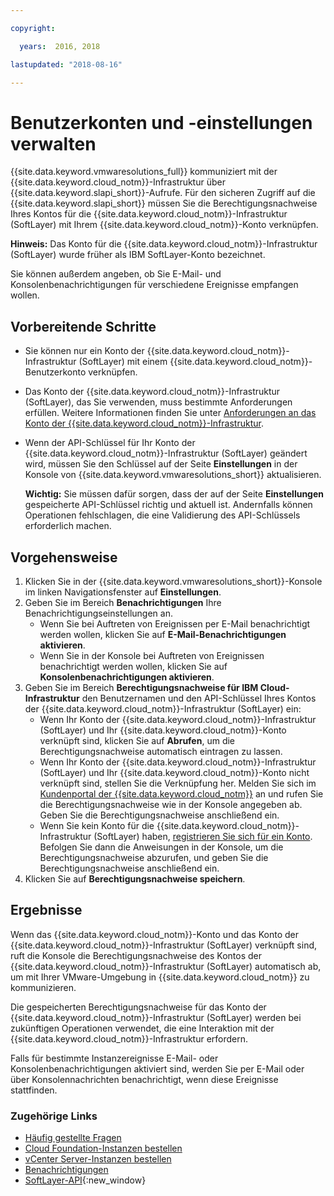 ```yaml
---

copyright:

  years:  2016, 2018

lastupdated: "2018-08-16"

---
```


# Benutzerkonten und -einstellungen verwalten

{{site.data.keyword.vmwaresolutions_full}} kommuniziert mit der {{site.data.keyword.cloud_notm}}-Infrastruktur über {{site.data.keyword.slapi_short}}-Aufrufe. Für den sicheren Zugriff auf die {{site.data.keyword.slapi_short}} müssen Sie die Berechtigungsnachweise Ihres Kontos für die {{site.data.keyword.cloud_notm}}-Infrastruktur (SoftLayer) mit Ihrem {{site.data.keyword.cloud_notm}}-Konto verknüpfen.

**Hinweis:** Das Konto für die {{site.data.keyword.cloud_notm}}-Infrastruktur (SoftLayer) wurde früher als IBM SoftLayer-Konto bezeichnet.

Sie können außerdem angeben, ob Sie E-Mail- und Konsolenbenachrichtigungen für verschiedene Ereignisse empfangen wollen.

## Vorbereitende Schritte

* Sie können nur ein Konto der {{site.data.keyword.cloud_notm}}-Infrastruktur (SoftLayer) mit einem {{site.data.keyword.cloud_notm}}-Benutzerkonto verknüpfen.
* Das Konto der {{site.data.keyword.cloud_notm}}-Infrastruktur (SoftLayer), das Sie verwenden, muss bestimmte Anforderungen erfüllen. Weitere Informationen finden Sie unter [Anforderungen an das Konto der {{site.data.keyword.cloud_notm}}-Infrastruktur](slaccountrequirement.html).
* Wenn der API-Schlüssel für Ihr Konto der {{site.data.keyword.cloud_notm}}-Infrastruktur (SoftLayer) geändert wird, müssen Sie den Schlüssel auf der Seite **Einstellungen** in der Konsole von {{site.data.keyword.vmwaresolutions_short}} aktualisieren.

   **Wichtig:** Sie müssen dafür sorgen, dass der auf der Seite **Einstellungen** gespeicherte API-Schlüssel richtig und aktuell ist. Andernfalls können Operationen fehlschlagen, die eine Validierung des API-Schlüssels erforderlich machen.

## Vorgehensweise

1. Klicken Sie in der {{site.data.keyword.vmwaresolutions_short}}-Konsole im linken Navigationsfenster auf **Einstellungen**.
2. Geben Sie im Bereich **Benachrichtigungen** Ihre Benachrichtigungseinstellungen an.
   * Wenn Sie bei Auftreten von Ereignissen per E-Mail benachrichtigt werden wollen, klicken Sie auf **E-Mail-Benachrichtigungen aktivieren**.
   * Wenn Sie in der Konsole bei Auftreten von Ereignissen benachrichtigt werden wollen, klicken Sie auf **Konsolenbenachrichtigungen aktivieren**.
3. Geben Sie im Bereich **Berechtigungsnachweise für IBM Cloud-Infrastruktur** den Benutzernamen und den API-Schlüssel Ihres Kontos der {{site.data.keyword.cloud_notm}}-Infrastruktur (SoftLayer) ein:
   * Wenn Ihr Konto der {{site.data.keyword.cloud_notm}}-Infrastruktur (SoftLayer) und Ihr {{site.data.keyword.cloud_notm}}-Konto verknüpft sind, klicken Sie auf **Abrufen**, um die Berechtigungsnachweise automatisch eintragen zu lassen.
   * Wenn Ihr Konto der {{site.data.keyword.cloud_notm}}-Infrastruktur (SoftLayer) und Ihr {{site.data.keyword.cloud_notm}}-Konto nicht verknüpft sind, stellen Sie die Verknüpfung her. Melden Sie sich im [Kundenportal der {{site.data.keyword.cloud_notm}}](https://control.softlayer.com/) an und rufen Sie die Berechtigungsnachweise wie in der Konsole angegeben ab. Geben Sie die Berechtigungsnachweise anschließend ein.
   * Wenn Sie kein Konto für die {{site.data.keyword.cloud_notm}}-Infrastruktur (SoftLayer) haben, [registrieren Sie sich für ein Konto](../vmonic/signing_softlayer_account.html). Befolgen Sie dann die Anweisungen in der Konsole, um die Berechtigungsnachweise abzurufen, und geben Sie die Berechtigungsnachweise anschließend ein.
4. Klicken Sie auf **Berechtigungsnachweise speichern**.

## Ergebnisse

Wenn das {{site.data.keyword.cloud_notm}}-Konto und das Konto der {{site.data.keyword.cloud_notm}}-Infrastruktur (SoftLayer) verknüpft sind, ruft die Konsole die Berechtigungsnachweise des Kontos der {{site.data.keyword.cloud_notm}}-Infrastruktur (SoftLayer) automatisch ab, um mit Ihrer VMware-Umgebung in {{site.data.keyword.cloud_notm}} zu kommunizieren.

Die gespeicherten Berechtigungsnachweise für das Konto der {{site.data.keyword.cloud_notm}}-Infrastruktur (SoftLayer) werden bei zukünftigen Operationen verwendet, die eine Interaktion mit der {{site.data.keyword.cloud_notm}}-Infrastruktur erfordern.

Falls für bestimmte Instanzereignisse E-Mail- oder Konsolenbenachrichtigungen aktiviert sind, werden Sie per E-Mail oder über Konsolennachrichten benachrichtigt, wenn diese Ereignisse stattfinden.

### Zugehörige Links

* [Häufig gestellte Fragen](faq.html)
* [Cloud Foundation-Instanzen bestellen](../sddc/sd_orderinginstance.html)
* [vCenter Server-Instanzen bestellen](../vcenter/vc_orderinginstance.html)
* [Benachrichtigungen](notifications.html)
* [SoftLayer-API](../../../customer-portal/cpapi.html){:new_window}

